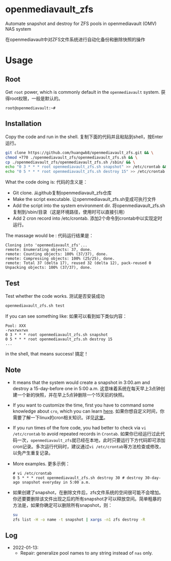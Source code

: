 # openmediavault_zfs
 Automate snapshot and destroy for ZFS pools in openmediavault (OMV) NAS system

在openmediavault中对ZFS文件系统进行自动化备份和删除快照的操作

# Usage

## Root
Get `root` power, which is commonly default in the `openmediavault` system. 获得root权限，一般是默认的。

 ```shell
root@openmediavault:~# 
 ```

## Installation
Copy the code and run in the shell. 复制下面的代码并且粘贴到shell，按Enter运行。

```bash
git clone https://github.com/huangwb8/openmediavault_zfs.git && \
chmod +770 ./openmediavault_zfs/openmediavault_zfs.sh && \
cp ./openmediavault_zfs/openmediavault_zfs.sh /sbin/ && \
echo "0 3 * * * root openmediavault_zfs.sh snapshot" >> /etc/crontab && \
echo "0 5 * * * root openmediavault_zfs.sh destroy 15" >> /etc/crontab
```
What the code doing is: 代码的含义是：
+ Git clone. 从github复制openmediavault_zfs仓库
+ Make the script executable. 让openmediavault_zfs.sh变成可执行文件
+ Add the script into the system environment dir. 将openmediavault_zfs.sh复制到/sbin/目录（这是环境路径，使用时可以直接引用）
+ Add 2 cron record into /etc/crontab. 添加2个命令到crontab中以实现定时运行。

The massage would be : 代码运行结果是：

```shell
Cloning into 'openmediavault_zfs'...
remote: Enumerating objects: 37, done.
remote: Counting objects: 100% (37/37), done.
remote: Compressing objects: 100% (25/25), done.
remote: Total 37 (delta 17), reused 32 (delta 12), pack-reused 0
Unpacking objects: 100% (37/37), done.
```

## Test
Test whether the code works. 测试是否安装成功

```bash
openmediavault_zfs.sh test
```
If you can see something like: 如果可以看到如下类似内容：
```shell
Pool: XXX
-rwxrwxrwx
0 3 * * * root openmediavault_zfs.sh snapshot 
0 5 * * * root openmediavault_zfs.sh destroy 15
...
```
in the shell, that means success!  搞定！

## Note

+ It means that the system would create a snapshot in 3:00.am and destroy a 15-day-before one in 5:00 a.m. 这意味着系统在每天早上3点钟创建一个新的快照，并在早上5点钟删除一个15天前的快照。

+ If you want to customize the time, first you have to command some knowledge about `cro`, which you can learn [here](https://www.runoob.com/linux/linux-comm-crontab.html). 如果你想自定义时间，你需要了解一下linux的cron相关知识。详见[这里](https://www.runoob.com/linux/linux-comm-crontab.html)。

+ If you run times of the fore code, you had better to check via `vi /etc/crontab` to avoid repeated records in `Crontab`. 如果你已经运行过此代码一次，`openmediavault_zfs`就已经在本地，此时只要运行下方代码即可添加cron记录。多次运行代码时，建议通过`vi /etc/crontab`等方法检查或修改，以免产生重复记录。

+ More examples. 更多示例：

  ```shell
  # vi /etc/crontab
  0 5 * * * root openmediavault_zfs.sh destroy 30 # destroy 30-day-ago snapshot everyday in 5:00 a.m.
  ```

+ 如果创建了snapshot，在删除文件后，zfs文件系统的空间很可能不会增加。你还要要删除该文件出现之后的所有snapshot才可以释放空间。简单粗暴的方法是，如果你确定可以删除所有snapshot，则：

  ```bash
  su
  zfs list -H -o name -t snapshot | xargs -n1 zfs destroy -R
  ```

## Log

+ 2022-01-13: 
  + Repair: generalize pool names to any string instead of `nas` only.



